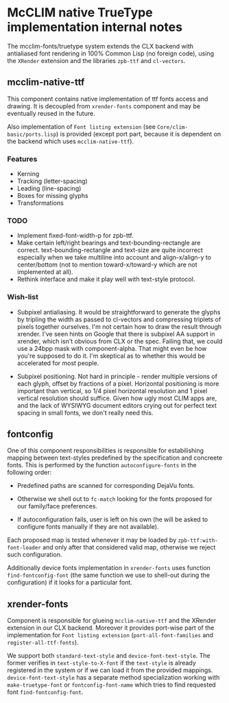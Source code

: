 # McCLIM native TrueType implementation internal notes

The mcclim-fonts/truetype system extends the CLX backend with
antialiased font rendering in 100% Common Lisp (no foreign code),
using the `XRender` extension and the libraries `zpb-ttf` and
`cl-vectors`.

## mcclim-native-ttf

This component contains native implementation of ttf fonts access and
drawing. It is decoupled from `xrender-fonts` component and may be eventually
reused in the future.

Also implementation of `Font listing extension` (see
`Core/clim-basic/ports.lisp`) is provided (except port part, because
it is dependent on the backend which uses `mcclim-native-ttf`).

### Features

* Kerning
* Tracking (letter-spacing)
* Leading (line-spacing)
* Boxes for missing glyphs
* Transformations

### TODO

* Implement fixed-font-width-p for zpb-ttf.
* Make certain left/right bearings and text-bounding-rectangle are
  correct. text-bounding-rectangle and text-size are quite incorrect especially
  when we take multiline into account and align-x/align-y to center/bottom (not
  to mention toward-x/toward-y which are not implemented at all).
* Rethink interface and make it play well with text-style protocol.

### Wish-list

* Subpixel antialiasing. It would be straightforward to generate the
  glyphs by tripling the width as passed to cl-vectors and compressing
  triplets of pixels together ourselves. I'm not certain how to draw
  the result through xrender. I've seen hints on Google that there is
  subpixel AA support in xrender, which isn't obvious from CLX or the 
  spec. Failing that, we could use a 24bpp mask with component-alpha. 
  That might even be how you're supposed to do it. I'm skeptical as to 
  whether this would be accelerated for most people.

* Subpixel positioning. Not hard in principle - render multiple versions
  of each glyph, offset by fractions of a pixel. Horizontal positioning
  is more important than vertical, so 1/4 pixel horizontal resolution
  and 1 pixel vertical resolution should suffice. Given how ugly most
  CLIM apps are, and the lack of WYSIWYG document editors crying out 
  for perfect text spacing in small fonts, we don't really need this.

## fontconfig

One of this component responsibilities is responsible for
estabilishing mapping between text-styles predefined by the
specification and concreete fonts. This is performed by the function
`autoconfigure-fonts` in the following order:

* Predefined paths are scanned for corresponding DejaVu fonts.

* Otherwise we shell out to `fc-match` looking for the fonts proposed
  for our family/face preferences.

* If autoconfiguration fails, user is left on his own (he will be
  asked to configure fonts manually if they are not available).

Each proposed map is tested whenever it may be loaded by
`zpb-ttf:with-font-loader` and only after that considered valid map,
otherwise we reject such configuration.

Additionally device fonts implementation in `xrender-fonts` uses
function `find-fontconfig-font` (the same function we use to shell-out
during the configuration) if it looks for a particular font.

## xrender-fonts

Component is responsible for glueing `mcclim-native-ttf` and the
XRender extension in our CLX backend. Moreover it provides port-wise
part of the implementation for `Font listing extension`
(`port-all-font-families` and `register-all-ttf-fonts`).

We support both `standard-text-style` and
`device-font-text-style`. The former verifies in
`text-style-to-X-font` if the `text-style` is already registered in
the system or if we can load it from the provided
mappings. `device-font-text-style` has a separate method
specialization working with `make-truetype-font` or
`fontconfig-font-name` which tries to find requested font
`find-fontconfig-font`.
